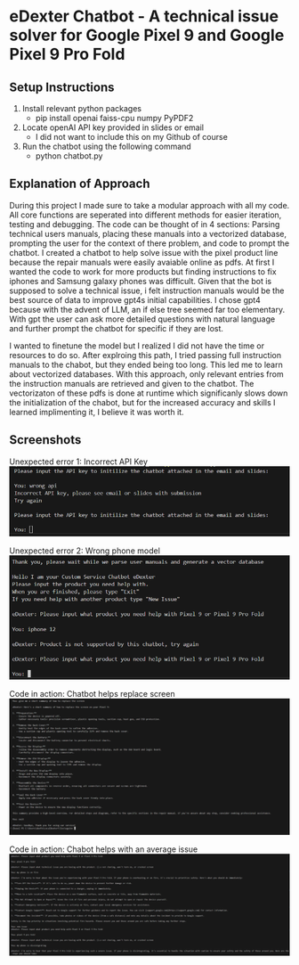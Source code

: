 # eDexter Chatbot - A technical issue solver for Google Pixel 9 and Google Pixel 9 Pro Fold

## Setup Instructions

1. Install relevant python packages
    - pip install openai faiss-cpu numpy PyPDF2
2. Locate openAI API key provided in slides or email
    - I did not want to include this on my Github of course
3. Run the chatbot using the following command
    - python chatbot.py

## Explanation of Approach 

During this project I made sure to take a modular approach with all my code. All core functions are seperated into different methods for easier iteration, testing and debugging. The code can be thought of in 4 sections: Parsing technical users manuals, placing these manuals into a vectorized database, prompting the user for the context of there problem, and code to prompt the chatbot. I created a chatbot to help solve issue with the pixel product line because the repair manuals were easily avaiable online as pdfs. At first I wanted the code to work for more products but finding instructions to fix iphones and Samsung galaxy phones was difficult. Given that the bot is supposed to solve a technical issue, i felt instruction manuals would be the best source of data to improve gpt4s initial capabilities. I chose gpt4 because with the advent of LLM, an if else tree seemed far too elementary. With gpt the user can ask more detailed questions with natural language and further prompt the chatbot for specific if they are lost.

I wanted to finetune the model but I realized I did not have the time or resources to do so. After explroing this path, I tried passing full instruction manuals to the chabot, but they ended being too long. This led me to learn about vectorized databases. With this approach, only relevant entries from the instruction manuals are retrieved and given to the chatbot. The vectorizaton of these pdfs is done at runtime which significanly slows down the initialization of the chabot, but for the increased accuracy and skills I learned implimenting it, I believe it was worth it. 

## Screenshots

Unexpected error 1: Incorrect API Key
![incorrect api](screenshots/wrongApi.png)

Unexpected error 2: Wrong phone model
![incorrect api](screenshots/wrongPhone.png)

Code in action: Chatbot helps replace screen
![Help replacing screen](screenshots/summaryToReplaceScreen.png)

Code in action: Chabot helps with an average issue
![My phone is on fire](screenshots/averageUserIssue.png)
